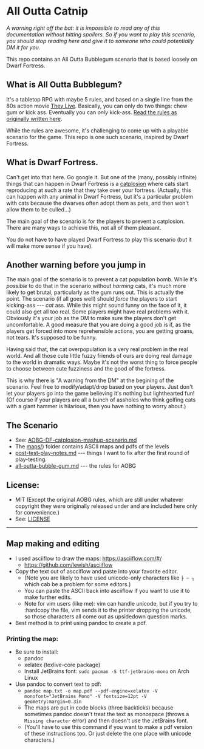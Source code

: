 # All Outta Catnip
*A warning right off the bat: it is impossible to read any of this documentation without hitting spoilers. So if you want to _play_ this scenario, you should stop reading here and give it to someone who could potentially DM it for you.*

This repo contains an All Outta Bubblegum scenario that is based loosely on Dwarf Fortress.

## What is All Outta Bubblegum?
It's a tabletop RPG with maybe 5 rules, and based on a single line from the 80s action movie [They Live](https://youtu.be/Du5YK5FnyF4?t=23). Basically, you can only do two things: chew gum or kick ass. Eventually you can _only_ kick-ass. [Read the rules as originally written here](./all-outta-bubble-gum.md).

While the rules are awesome, it's challenging to come up with a playable scenario for the game. This repo is one such scenario, inspired by Dwarf Fortress.

## What is Dwarf Fortress.
Can't get into that here. Go google it. But one of the (many, possibly infinite) things that can happen in Dwarf Fortress is a [catplosion](https://dwarffortresswiki.org/index.php/DF2014:Catsplosion) where cats start reproducing at such a rate that they take over your fortress. (Actually, this can happen with any animal in Dwarf Fortress, but it's a particular problem with cats because the dwarves often adopt them as pets, and then won't allow them to be culled...)

The main goal of the scenario is for the players to prevent a catplosion. There are many ways to achieve this, not all of them pleasant.

You do not have to have played Dwarf Fortress to play this scenario (but it will make more sense if you have).

## Another warning before you jump in
The main goal of the scenario is to prevent a cat population bomb. While it's _possible_ to do that in the scenario without _harming_ cats, it's much more likely to get brutal, particularly as the gum runs out. This is actually the point. The scenario (if all goes well) should _force_ the players to start kicking-ass --- _cat_ ass. While this might sound funny on the face of it, it could also get all too real. Some players might have real problems with it. Obviously it's your job as the DM to make sure the players don't get uncomfortable. A good measure that you are doing a good job is if, as the players get forced into more reprehensible actions, you are getting groans, not tears. It's supposed to be funny.

Having said that, the cat overpopulation is a very real problem in the real world. And all those cute little fuzzy friends of ours are doing real damage to the world in dramatic ways. Maybe it's not the worst thing to force people to choose between cute fuzziness and the good of the fortress.

This is why there is "A warning from the DM" at the begining of the scenario. Feel free to modify/adapt/drop based on your players. Just don't let your players go into the game believing it's nothing but lighthearted fun! (Of course if your players are all a bunch of assholes who think golfing cats with a giant hammer is hilarious, then you have nothing to worry about.)

## The Scenario
* See: [AOBG-DF-catplosion-mashup-scenario.md](./AOBG-DF-catplosion-mashup-scenario.md)
* The [maps/](./maps/)) folder contains ASCII maps and pdfs of the levels
* [post-test-play-notes.md](post-test-play-notes.md) --- things I want to fix after the first round of play-testing.
* [all-outta-bubble-gum.md](all-outta-bubble-gum.md) --- the rules for AOBG

## License:
* MIT (Except the original AOBG rules, which are still under whatever copyright they were originally released under and are included here only for convenience.)
* See: [LICENSE](./LICENSE)

--------------------------------------------------------------------------------

## Map making and editing
* I used asciiflow to draw the maps: https://asciiflow.com/#/
    * https://github.com/lewish/asciiflow
* Copy the text out of ascciflow and paste into your favorite editor. 
    * (Note you are likely to have used unicode-only characters like `├ ─ ┐` which cab be a problem for some editors.)
    * You can paste the ASCII back into asciiflow if you want to use it to make further edits.
    * Note for vim users (like me): vim can handle unicode, but if you try to :hardcopy the file, vim sends it to the printer dropping the unicode, so those characters all come out as upsidedown question marks. 
* Best method is to print using pandoc to create a pdf.

### Printing the map:
* Be sure to install:
    * pandoc
    * xelatex (texlive-core package)
    * Install JetBrains font: `sudo pacman -S ttf-jetbrains-mono` on Arch Linux
* Use pandoc to convert text to pdf:
    * `pandoc map.txt -o map.pdf --pdf-engine=xelatex -V monofont="JetBrains Mono" -V fontsize=12pt -V geometry:margin=0.3in`
    * The maps are put in code blocks (three backticks) because sometimes pandoc doesn't treat the text as monospace (throws a `Missing character` error) and then doesn't use the JetBrains font.
    * (You'll have to use this command if you want to make a pdf version of these instructions too. Or just delete the one place with unicode characters.)



